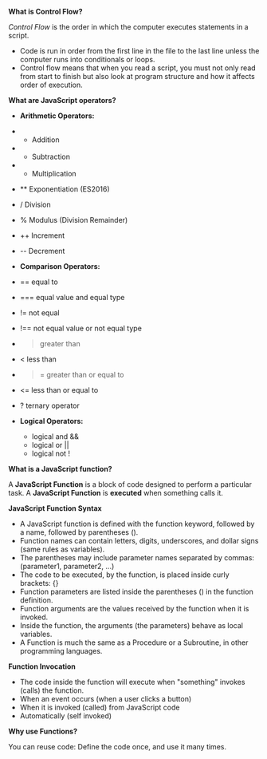 **What is Control Flow?**

*Control Flow* is the order in which the computer executes statements in a script.

* Code is run in order from the first line in the file to the last line unless the computer runs into conditionals or loops.
* Control flow means that when you read a script, you must not only read from start to finish but also look at program structure and how it affects order of execution.

**What are JavaScript operators?**

* **Arithmetic Operators:**
* +	Addition
* -	Subtraction
* *	Multiplication
* **	Exponentiation (ES2016)
* /	Division
* %	Modulus (Division Remainder)
* ++	Increment
* --	Decrement

* **Comparison Operators:** 
 * ==	equal to
* ===	equal value and equal type
* !=	not equal
* !==	not equal value or not equal type
* >	greater than
* <	less than
* >=	greater than or equal to
* <=	less than or equal to
* ?	ternary operator

* **Logical Operators:** 
    * logical and &&
    * logical or ||
    * logical not !

**What is a JavaScript function?**

A **JavaScript Function** is a block of code designed to perform a particular task. 
A **JavaScript Function** is **executed** when something calls it.


**JavaScript Function Syntax**

* A JavaScript function is defined with the function keyword, followed by a name, followed by parentheses ().
* Function names can contain letters, digits, underscores, and dollar signs (same rules as variables).
* The parentheses may include parameter names separated by commas:(parameter1, parameter2, ...)
* The code to be executed, by the function, is placed inside curly brackets: {}
* Function parameters are listed inside the parentheses () in the function definition.
* Function arguments are the values received by the function when it is invoked.
* Inside the function, the arguments (the parameters) behave as local variables.
* A Function is much the same as a Procedure or a Subroutine, in other programming languages.

**Function Invocation**

* The code inside the function will execute when "something" invokes (calls) the function.
* When an event occurs (when a user clicks a button)
* When it is invoked (called) from JavaScript code
* Automatically (self invoked)

**Why use Functions?**

You can reuse code: Define the code once, and use it many times.